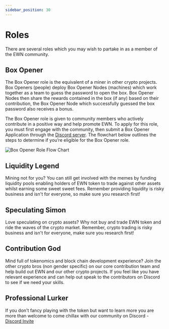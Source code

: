 ```yaml
---
sidebar_position: 30
---
```


# Roles

There are several roles which you may wish to partake in as a member of the EWN community.

## Box Opener

The Box Opener role is the equivalent of a miner in other crypto projects. Box Openers (people) deploy Box Opener Nodes (machines) which work together as a team to guess the password to open the box. Box Opener Nodes then share the rewards contained in the box (if any) based on their contribution, the Box Opener Node which successfully guessed the box password also receives a bonus.

The Box Opener role is given to community members who actively contribute in a positive way and help promote EWN. To apply for this role, you must first engage with the community, then submit a Box Opener Application through the [Discord server](https://discord.gg/GechF7dFHZ). The flowchart below outlines the steps to determine if you’re eligible for the Box Opener role.

![Box Opener Role Flow Chart](https://docs.erwin.lol/img/oracle_flow_chart.png "Box Opener Role Flow Chart")

## Liquidity Legend

Mining not for you? You can still get involved with the memes by funding liquidity pools enabling holders of EWN token to trade against other assets whilst earning some sweet sweet fees. Remember providing liquidity is risky business and isn't for everyone, so make sure you research first!

## Speculating Simon

Love speculating on crypto assets? Why not buy and trade EWN token and ride the waves of the crypto market. Remember, crypto trading is risky business and isn't for everyone, make sure you research first!

## Contribution God

Mind full of tokenomics and block chain development experience? Join the other crypto bros (non gender specific) on our core contribution team and help build out EWN and our other crypto projects. If you feel like you have relevant experience and can help out speak to the contributors on Discord to see if we need your skills.

## Professional Lurker

If you don't fancy playing with the token but want to learn more you are more than welcome to come chillax with our community on Discord - <a href="https://discord.gg/GechF7dFHZ" target="_blank">Discord Invite</a>
